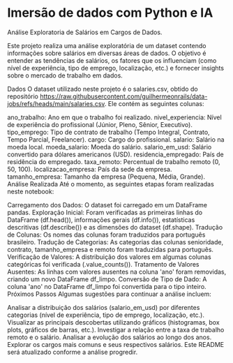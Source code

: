 # Imersão de dados com Python e IA

Análise Exploratoria de Salários em Cargos de Dados.


Este projeto realiza uma análise exploratória de um dataset contendo informações sobre salários em diversas áreas de dados. O objetivo é entender as tendências de salários, os fatores que os influenciam (como nível de experiência, tipo de emprego, localização, etc.) e fornecer insights sobre o mercado de trabalho em dados.

Dados
O dataset utilizado neste projeto é o salaries.csv, obtido do repositório https://raw.githubusercontent.com/guilhermeonrails/data-jobs/refs/heads/main/salaries.csv. Ele contém as seguintes colunas:

ano_trabalho: Ano em que o trabalho foi realizado.
nivel_experiencia: Nível de experiência do profissional (Júnior, Pleno, Sênior, Executivo).
tipo_emprego: Tipo de contrato de trabalho (Tempo Integral, Contrato, Tempo Parcial, Freelancer).
cargo: Cargo do profissional.
salario: Salário na moeda local.
moeda_salario: Moeda do salário.
salario_em_usd: Salário convertido para dólares americanos (USD).
residencia_empregado: País de residência do empregado.
taxa_remoto: Percentual de trabalho remoto (0, 50, 100).
localizacao_empresa: País da sede da empresa.
tamanho_empresa: Tamanho da empresa (Pequena, Média, Grande).
Análise Realizada
Até o momento, as seguintes etapas foram realizadas neste notebook:

Carregamento dos Dados: O dataset foi carregado em um DataFrame pandas.
Exploração Inicial: Foram verificadas as primeiras linhas do DataFrame (df.head()), informações gerais (df.info()), estatísticas descritivas (df.describe()) e as dimensões do dataset (df.shape).
Tradução de Colunas: Os nomes das colunas foram traduzidos para português brasileiro.
Tradução de Categorias: As categorias das colunas senioridade, contrato, tamanho_empresa e remoto foram traduzidas para português.
Verificação de Valores: A distribuição dos valores em algumas colunas categóricas foi verificada (.value_counts()).
Tratamento de Valores Ausentes: As linhas com valores ausentes na coluna 'ano' foram removidas, criando um novo DataFrame df_limpo.
Conversão de Tipo de Dado: A coluna 'ano' no DataFrame df_limpo foi convertida para o tipo inteiro.
Próximos Passos
Algumas sugestões para continuar a análise incluem:

Analisar a distribuição dos salários (salario_em_usd) por diferentes categorias (nível de experiência, tipo de emprego, localização, etc.).
Visualizar as principais descobertas utilizando gráficos (histogramas, box plots, gráficos de barras, etc.).
Investigar a relação entre a taxa de trabalho remoto e o salário.
Analisar a evolução dos salários ao longo dos anos.
Explorar os cargos mais comuns e seus respectivos salários.
Este README será atualizado conforme a análise progredir.
